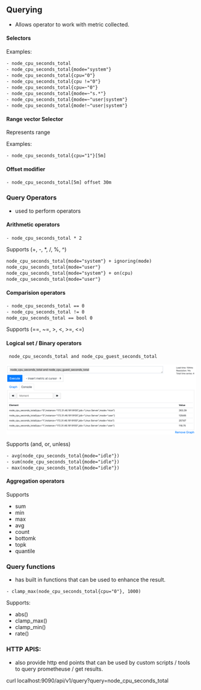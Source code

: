 
## Querying
- Allows operator to work with metric collected. 

#### Selectors

Examples:
```text
- node_cpu_seconds_total
- node_cpu_seconds_total{mode="system"}
- node_cpu_seconds_total{cpu="0"}
- node_cpu_seconds_total{cpu !="0"}
- node_cpu_seconds_total{cpu=~"0"}
- node_cpu_seconds_total{mode=~"s.*"}
- node_cpu_seconds_total{mode=~"user|system"}
- node_cpu_seconds_total{mode!~"user|system"}
```

#### Range vector Selector
Represents range

Examples:
```text
- node_cpu_seconds_total{cpu="1"}[5m]
```

#### Offset modifier

```
- node_cpu_seconds_total[5m] offset 30m
```

### Query Operators
- used to perform operators

#### Arithmetic operators

```text
- node_cpu_seconds_total * 2

```
Supports (+, -, *, /, %, ^)

```text
node_cpu_seconds_total{mode="system"} + ignoring(mode) node_cpu_seconds_total{mode="user"}
node_cpu_seconds_total{mode="system"} + on(cpu) node_cpu_seconds_total{mode="user"}
```

#### Comparision operators

```text
- node_cpu_seconds_total == 0
- node_cpu_seconds_total != 0
node_cpu_seconds_total == bool 0
```
Supports (==, ~=, >, <, >=, <=)

#### Logical set / Binary operators

```text
 node_cpu_seconds_total and node_cpu_guest_seconds_total

```
![](.readme_images/0eeff940.png)

Supports (and, or, unless)

```text
- avg(node_cpu_seconds_total{mode="idle"})
- sum(node_cpu_seconds_total{mode="idle"})
- max(node_cpu_seconds_total{mode="idle"})
```
#### Aggregation operators

Supports 
- sum
- min
- max
- avg
- count
- bottomk
- topk
- quantile

### Query functions
- has built in functions that can be used to enhance the result. 

```text
- clamp_max(node_cpu_seconds_total{cpu="0"}, 1000)

```
Supports:
- abs()
- clamp_max()
- clamp_min()
- rate()

### HTTP APIS:
- also provide http end points that can be used by custom scripts / tools to query prometheuse / get results. 

curl localhost:9090/api/v1/query?query=node_cpu_seconds_total


